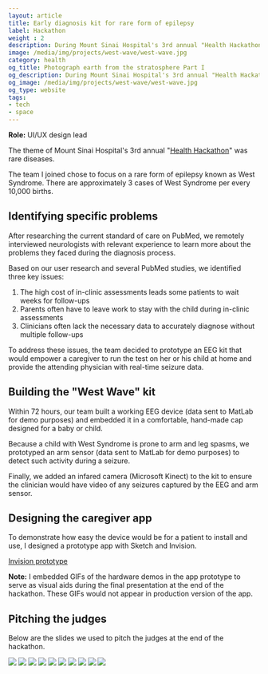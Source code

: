 ```yaml
---
layout: article
title: Early diagnosis kit for rare form of epilepsy
label: Hackathon
weight : 2
description: During Mount Sinai Hospital's 3rd annual "Health Hackathon," I designed a prototype app using Sketch and InVision to aid with early diagnosis of West Syndrome.
image: /media/img/projects/west-wave/west-wave.jpg
category: health
og_title: Photograph earth from the stratosphere Part I
og_description: During Mount Sinai Hospital's 3rd annual "Health Hackathon," my team created a kit to aid neurologists in the early diagnosis and treatment of a rare form of epilepsy known as West Syndrome.
og_image: /media/img/projects/west-wave/west-wave.jpg
og_type: website
tags: 
- tech
- space
---
```


**Role:** UI/UX design lead

The theme of Mount Sinai Hospital's 3rd annual "<a href="https://icahn.mssm.edu/about/sinainnovations/health-hackathon">Health Hackathon</a>" was rare diseases.

The team I joined chose to focus on a rare form of epilepsy known as West Syndrome. There are approximately 3 cases of West Syndrome per every 10,000 births.

## Identifying specific problems

After researching the current standard of care on PubMed, we remotely interviewed neurologists with relevant experience to learn more about the problems they faced during the diagnosis process.

Based on our user research and several PubMed studies, we identified three key issues:

1. The high cost of in-clinic assessments leads some patients to wait weeks for follow-ups
2. Parents often have to leave work to stay with the child during in-clinic assessments
3. Clinicians often lack the necessary data to accurately diagnose without multiple follow-ups

To address these issues, the team decided to prototype an EEG kit that would empower a caregiver to run the test on her or his child at home and provide the attending physician with real-time seizure data. 

## Building the "West Wave" kit

Within 72 hours, our team built a working EEG device (data sent to MatLab for demo purposes) and embedded it in a comfortable, hand-made cap designed for a baby or child.

Because a child with West Syndrome is prone to arm and leg spasms, we prototyped an arm sensor (data sent to MatLab for demo purposes) to detect such activity during a seizure.

Finally, we added an infared camera (Microsoft Kinect) to the kit to ensure the clinician would have video of any seizures captured by the EEG and arm sensor.

## Designing the caregiver app

To demonstrate how easy the device would be for a patient to install and use, I designed a prototype app with Sketch and Invision.

<a href="https://projects.invisionapp.com/share/3ZOOVK0SRMP#/screens">Invision prototype</a>

**Note:** I embedded GIFs of the hardware demos in the app prototype to serve as visual aids during the final presentation at the end of the hackathon. These GIFs would not appear in production version of the app.

## Pitching the judges

Below are the slides we used to pitch the judges at the end of the hackathon.

<img src="/media/img/projects/west-wave/wave-slide-cover.jpg" class="slide" />

<img src="/media/img/projects/west-wave/wave-slide-1.jpg" class="slide"/>

<img src="/media/img/projects/west-wave/wave-slide-2.jpg" class="slide" />

<img src="/media/img/projects/west-wave/wave-slide-3.jpg" class="slide" />

<img src="/media/img/projects/west-wave/wave-slide-4.jpg" class="slide" />

<img src="/media/img/projects/west-wave/wave-slide-5.jpg" class="slide" />

<img src="/media/img/projects/west-wave/wave-slide-6.jpg" class="slide" />

<img src="/media/img/projects/west-wave/wave-slide-7.jpg" class="slide" />

<img src="/media/img/projects/west-wave/wave-slide-8.jpg" class="slide" />

<img src="/media/img/projects/west-wave/wave-slide-9.jpg" class="slide" />
